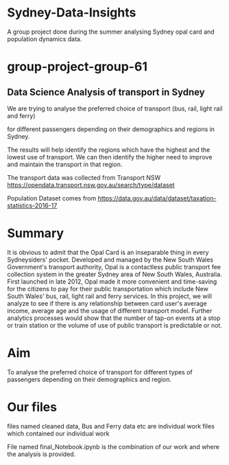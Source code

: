 # Sydney-Data-Insights
A group project done during the summer analysing Sydney opal card and population dynamics data.

# group-project-group-61

## Data Science Analysis of transport in Sydney

We are trying to analyse the preferred choice of transport (bus, rail, light rail and ferry) 

for different passengers depending on their demographics and regions in Sydney.

The results will help identify the regions which have the highest and the lowest use of transport. 
We can then identify the higher need to improve and maintain the transport in that region.

The transport data was collected from Transport NSW
https://opendata.transport.nsw.gov.au/search/type/dataset

Population Dataset comes from
https://data.gov.au/data/dataset/taxation-statistics-2016-17  

# Summary 
It is obvious to admit that the Opal Card is an inseparable thing in every Sydneysiders' pocket. 
Developed and managed by the New South Wales Government's transport authority, 
Opal is a contactless public transport fee collection system in the greater Sydney area of New South Wales, Australia. 
First launched in late 2012, Opal made it more convenient and time-saving for the citizens to pay for their public transportation which include New South Wales' bus, rail, light rail and ferry services. 
In this project, we will analyze to see if there is any relationship between card user's average income, average age and the usage of different transport model. 
Further analytics processes would show that the number of tap-on events at a stop or train station or the volume of use of public transport is predictable or not.

# Aim 
To analyse the preferred choice of transport for different types of passengers depending on their demographics and region.

# Our files
files named cleaned data, Bus and Ferry data etc are individual work files which contained our individual work

File named final_Notebook.ipynb is the combination of our work and where the analysis is provided.
